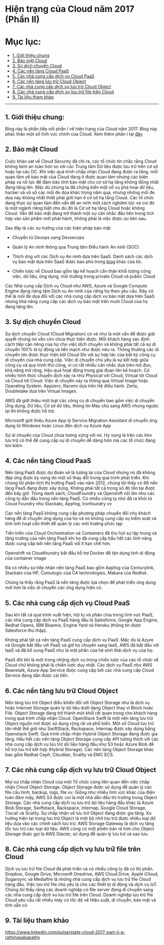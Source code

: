 # Hiện trạng của Cloud năm 2017 (Phần II)

# Mục lục:

- [1. Giới thiệu chung](#1)
- [2. Bảo mật Cloud](#2)
- [3. Sự dịch chuyển Cloud](#3)
- [4. Các nền tảng Cloud PaaS](#4)
- [5. Các nhà cung cấp dịch vụ Cloud PaaS](#5)
- [6. Các nền tảng lưu trữ Cloud Object](#6)
- [7. Các nhà cung cấp dịch vụ lưu trữ Cloud Object](#7)
- [8. Các nhà cung cấp dịch vụ lưu trữ file trên Cloud](#8)
- [9. Tài liệu tham khảo](#9)

------------------------------------------------------------------

<a name="1"></a>
## 1. Giới thiệu chung:

Blog này là phần tiếp nối phần I về hiện trạng của Cloud năm 2017. Blog này phác thảo một số lĩnh vực chính của Cloud. Xem thêm phần I tại [đây](https://github.com/hocchudong/tailieudich/blob/master/docs/5.State-cloud-2017-part-i.md)

<a name="2"></a>
## 2. Bảo mật Cloud

Cuộc khảo sát về Cloud Security đã chỉ ra, các tổ chức tin chắc rằng Cloud không kém an toàn hơn so với các Trung tâm Dữ liệu được lưu trữ trên cơ sở hoặc tại các DC. Khi việc quá trình chấp nhận Cloud đang được ra tăng, mối quan tâm về bảo mật của Cloud đang ít được quan tâm nhưng các biện pháp và nỗ lực để đảm bảo tính bảo mật cho cơ sở hạ tầng không đồng nhất đang tăng lên. Mặc dù chúng ta đã chứng kiến một số vụ phá hoại dữ liệu, hacker và vô số các mối đe dọa khác trong năm qua, nhưng những mối đe dọa này không nhất thiết phải giới hạn ở cơ sở hạ tầng Cloud. Các tổ chức đang thực sự quan tâm đến vấn đề an ninh một cách nghiêm túc và coi đó là một ngành riêng biệt cho dù đó là Cơ sở hạ tầng Cloud hoặc không Cloud. Vấn đề bảo mật đang trở thành một sự cân nhắc đầu tiên trong tích hợp vào sản phẩm mới phát hành, không phải là việc được ưu tiên sau.

Sau đây là các xu hướng của các biện pháp bảo mật:

- Chuyển từ Devops sang Devsecops

- Quản lý An ninh thông qua Trung tâm Điều hành An ninh (SOC)

- Thích ứng với các Dịch vụ An ninh dựa trên SaaS. Danh sách các dịch vụ bảo mật dựa trên SaaS được bao phủ trong [blog](http://www.cloudenablers.com/blog/navigating-cloud-security-ecosystem-and-its-products/) khác của tôi.

- Chiến lược về Cloud bao gồm lập kế hoạch cẩn thận khối lượng công việc, dữ liệu, ứng dụng, môi trường trong private Cloud và public Cloud

Các Nhà cung cấp Dịch vụ Cloud như AWS, Azure và Google Compute Engine đang nâng tầm Dịch vụ An ninh của riêng họ theo yêu cầu. Đây có thể là mối đe dọa đối với các nhà cung cấp dịch vụ bảo mật dựa trên SaaS nhưng khả năng cung cấp các dịch vụ bảo mật trên multi Cloud của họ đang tăng lên.


<a name="3"></a>
## 3. Sự dịch chuyển Cloud

Sự dịch chuyển Cloud (Cloud Migration) có vẻ như là một vấn đề được giải quyết nhưng nó vẫn còn chưa thực hiện được. Mỗi khách hàng xác định cách tiếp cận riêng của họ cho việc dịch chuyển và không phải tất cả sự di chuyển 100% là tự động và liền mạch như được nêu ra. Thông thường các di chuyển lớn được thực hiện bởi Cloud SIs với sự hợp tác của bất kỳ công cụ di chuyển của nhà cung cấp. Việc di chuyển chủ yếu là sự kết hợp giữa công cụ và quy trình thủ công, vì có rất nhiều cân nhắc dựa trên mô đun, khả năng mở rộng, hiệu quả hoạt động trong giai đoạn lên kế hoạch. Có nhiều hình thức chuyển dịch xảy ra như Physical với Cloud, Virtual tơi Cloud và Cloud tới Cloud. Việc di chuyển xảy ra thông qua Virtual Image hoặc Operating System. Appzero, Racemi dựa trên Hệ điều hành. Zerto, Doubletake dựa trên Virtual Images. 

AWS đã giới thiệu một loạt các công cụ di chuyển bao gồm việc di chuyển Ứng dụng, Dữ liệu, Cơ sở dữ liệu, thông tin Máy chủ sang AWS nhưng ngược lại thì không được hỗ trợ.

Microsoft giới thiệu Azure App là Service Migration Assistant di chuyển ứng dụng từ Windows hoặc Linux đến dịch vụ Azure App

Sự di chuyển của Cloud chưa tương xứng với nó. Hy vọng là trên các kho lưu trữ có thể để cung cấp sự di chuyển dễ dàng hơn mà các tổ chức đang tìm kiếm


<a name=""></a>
## 4. Các nền tảng Cloud PaaS

Nền tảng PaaS được dự đoán sẽ là tương lai của Cloud nhưng nó đã không đáp ứng được kỳ vọng do một số thay đổi trong quá trình phát triển. Khi chúng tôi phân tích thị trường PaaS vào năm 2012, chúng tôi thấy có 66 nền tảng PaaS đang được xây dựng. Không phải tất cả trong số đó tồn tại được đến bây giờ. Trong danh sách, CloudFoundry và Openshift nổi lên như các công ty dẫn đầu trong nền tảng PaaS. Có nhiều công ty nhỏ đã ra khỏi từ Cloud Foundry như Stackato, Appfog, Ironfoundry vv

Các nền tảng PaaS không cung cấp phương pháp chuyển đổi cho khách hàng để di chuyển ứng dụng của họ và nó không cung cấp sự kiểm soát và tính linh hoạt cần thiết để quản lý các môi trường phức tạp

Tiến triển của Cloud Orchestration và Containers đã thu hút sự tập trung và tăng trưởng của nền tảng PaaS khi họ đã cung cấp hầu hết các tính năng được cung cấp bởi nền tảng PaaS với ít hạn chế hơn.

Openshift và Cloudfoundry bắt đầu hỗ trợ Docker để tận dụng tính di động của container image

Đã có nhiều sự tiếp nhận nền tảng PaaS bao gồm Appfog của Centurylink, Stackato của HP, Cumulogic của CA technologies, Makara của Redhat.

Chúng ta thấy rằng PaaS là nền tảng được lựa chọn để phát triển ứng dụng mới hơn là việc di chuyển các ứng dụng hiện có.


<a name="5"></a>
## 5. Các nhà cung cấp dịch vụ Cloud PaaS

Sau khi tất cả quá trình xuất hiện, hội tụ và phân chia trong lĩnh vực PaaS, các nhà cung cấp dịch vụ PaaS hàng đầu là Salesforce, Google App Engine, Redhat Opens, IBM Bluemix, Engine Yard và Heroku (thông tin được Salesforce thu thập).

Không phải tất cả nền tảng PaaS cung cấp dịch vụ PaaS. Mặc dù là Azure và Google bắt đầu với PaaS và giờ họ chuyển sang IaaS, AWS đã bắt đầu với IaaS và đã bổ sung PaaS như là một phần của hệ sinh thái dịch vụ của họ.

PaaS đôi khi là một trong những dịch vụ trong chiến lược của các tổ chức về Cloud chứ không phải là chiến lược duy nhất. Các dịch vụ PaaS như AWS Beanstalk,  Azure App Service được cung cấp bởi các nhà cung cấp Cloud Service đang dần được cải tiến.


<a name=""></a>
## 6. Các nền tảng lưu trữ Cloud Object

Nền tảng lưu trữ Object điều khiển đối với Object Storage như là dịch vụ hoặc Internet Storage quản lý dữ liệu dưới dạng Object thay vì Block hoặc File. Object Storage đang trở thành một khối rất quan trong cho khách hàng trong quá trình chấp nhận Cloud. OpenStack Swift là một nền tảng lưu trữ Object nguồn mở được sử dụng rộng rãi và phổ biến. Một số Cloud lưu trữ lớn nhất thế giới như SwiftStack, Rackspace, Internap được xây dựng bằng Openstack Swift. Quá trình chấp nhận Hybrid Object Storage đang được gia tăng. Hầu hết các nền tảng Object Storage cung cấp API tương thích với các nhà cung cấp dịch vụ lưu trữ dữ liệu hàng đầu như S3 hoặc Azure Blob để hỗ trợ lưu trữ kết hợp (Hybrid Storage). Các nền tảng Object Storage khác bao gồm Redhat Ceph, Cloudian, Scality và EMC ECS.


<a name="7"></a>
## 7. Các nhà cung cấp dịch vụ lưu trữ Cloud Object

Mọi sự chấp nhận Cloud của một Tổ chức cũng liên quan đến việc chấp nhận Cloud Object Storage. Object Storage được sử dụng để quản lý các file cấu hình, backup, logs, file vv. Giống như nhiều lĩnh vực khác của điện toán đám mây, AWS S3 được coi là một nhà dẫn đầu thị trường trong Object Storage. Các nhà cung cấp dịch vụ lưu trữ dữ liệu hàng đầu khác là Azure Blob Storage, Swiftstack, Rackspace, Internap, Google Cloud Storage, Tiscali và Scality. Sự chấp nhận về lưu trữ Object đang được gia tăng. Xu hướng hiện tại trong lưu trữ Object là một bộ nhớ lưu trữ được nhiều loại dữ liệu dựa vào các chính sách lưu trữ. AWS Storage Gateway là dịch vụ tăng tốc lưu trữ các loại dữ liệu. AWS cũng có một phiên bản rẻ hơn cho Object Storage được gọi là AWS Glacier, sử dụng để quản lý lưu trữ và sao lưu.


<a name="8"></a>
## 8. Các nhà cung cấp dịch vụ lưu trữ file trên Cloud

Dịch vụ lưu trữ file Cloud đã phát triển và có nhiều công ty đã có thị phần. Dropbox, Google Drive, Microsoft Onedrive, AWS Cloud Drive, Apple iCloud, Sugarsync và Mediafire là những nhà cung cấp dịch vụ lưu trữ file Cloud hàng đầu. Việc lưu trữ file chủ yếu là cho các thiết bị di động và dịch vụ IoT. Chúng tôi thấy rằng các doanh nghiệp có file server đang di chuyển sang các nhà cung cấp dịch vụ lưu trữ file trên Cloud. Doanh nghiệp lưu trữ file Cloud yêu cầu rất nhiều máy có tốc độ về Hiệu suất, di chuyển, bảo mật và tính sẵn có


<a name="9"></a>
## 9. Tài liệu tham khảo

https://www.linkedin.com/pulse/state-cloud-2017-part-ii-a-rathinasabapathy



















